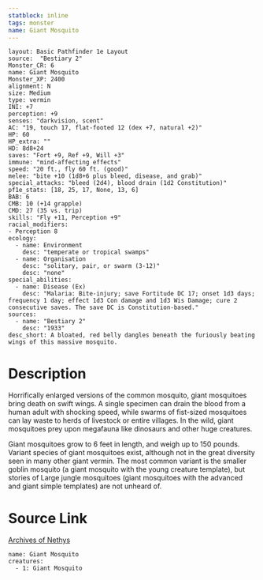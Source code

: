 ```yaml
---
statblock: inline
tags: monster
name: Giant Mosquito
---
```

```statblock
layout: Basic Pathfinder 1e Layout
source:  "Bestiary 2"
Monster_CR: 6
name: Giant Mosquito
Monster_XP: 2400
alignment: N
size: Medium
type: vermin
INI: +7
perception: +9
senses: "darkvision, scent"
AC: "19, touch 17, flat-footed 12 (dex +7, natural +2)"
HP: 60
HP_extra: ""
HD: 8d8+24
saves: "Fort +9, Ref +9, Will +3"
immune: "mind-affecting effects"
speed: "20 ft., fly 60 ft. (good)"
melee: "bite +10 (1d8+6 plus bleed, disease, and grab)"
special_attacks: "bleed (2d4), blood drain (1d2 Constitution)"
pf1e_stats: [18, 25, 17, None, 13, 6]
BAB: 6
CMB: 10 (+14 grapple)
CMD: 27 (35 vs. trip)
skills: "Fly +11, Perception +9"
racial_modifiers:
- Perception 8
ecology:
  - name: Environment
    desc: "temperate or tropical swamps"
  - name: Organisation
    desc: "solitary, pair, or swarm (3-12)"
    desc: "none"
special_abilities:
  - name: Disease (Ex)
    desc: "Malaria: Bite-injury; save Fortitude DC 17; onset 1d3 days; frequency 1 day; effect 1d3 Con damage and 1d3 Wis Damage; cure 2 consecutive saves. The save DC is Constitution-based."
sources:
  - name: "Bestiary 2"
    desc: "1933"
desc_short: A bloated, red belly dangles beneath the furiously beating wings of this massive mosquito.
```
# Description
Horrifically enlarged versions of the common mosquito, giant mosquitoes bring death on swift wings. A single specimen can drain the blood from a human adult with shocking speed, while swarms of fist-sized mosquitoes can lay waste to herds of livestock or entire villages. In the wild, giant mosquitoes prey upon megafauna like dinosaurs and other huge creatures.

Giant mosquitoes grow to 6 feet in length, and weigh up to 150 pounds. Variant species of giant mosquitoes exist, although not in the great diversity seen in many other giant vermin. The most common variant is the smaller goblin mosquito (a giant mosquito with the young creature template), but stories of Large jungle mosquitoes (giant mosquitoes with the advanced and giant simple templates) are not unheard of.
# Source Link
[Archives of Nethys](https://aonprd.com/MonsterDisplay.aspx?ItemName=Giant%20Mosquito)
```encounter-table
name: Giant Mosquito
creatures:
  - 1: Giant Mosquito
```
